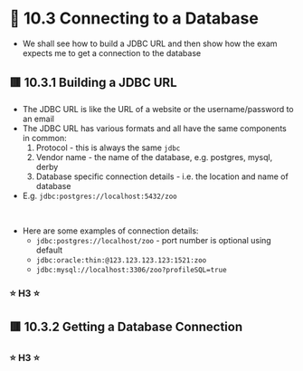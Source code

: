 <link href="../../styles.css" rel="stylesheet"></link>

# 🧠 10.3 Connecting to a Database
* We shall see how to build a JDBC URL and then show how the exam expects me to get a connection to the database
  
## 🟥 10.3.1 Building a JDBC URL
* The JDBC URL is like the URL of a website or the username/password to an email
* The JDBC URL has various formats and all have the same components in common:
    1. Protocol - this is always the same `jdbc`
    2. Vendor name - the name of the database, e.g. postgres, mysql, derby
    3. Database specific connection details - i.e. the location and name of database
* E.g. `jdbc:postgres://localhost:5432/zoo`
<br>

* Here are some examples of connection details:
  * `jdbc:postgres://localhost/zoo` - port number is optional using default
  * `jdbc:oracle:thin:@123.123.123.123:1521:zoo`
  * `jdbc:mysql://localhost:3306/zoo?profileSQL=true` 

### ⭐ H3 ⭐

## 🟥 10.3.2 Getting a Database Connection

### ⭐ H3 ⭐